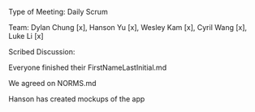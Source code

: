 Type of Meeting: Daily Scrum

Team: Dylan Chung [x], Hanson Yu [x], Wesley Kam [x], Cyril Wang [x], Luke Li [x]

Scribed Discussion:

Everyone finished their FirstNameLastInitial.md

We agreed on NORMS.md

Hanson has created mockups of the app
